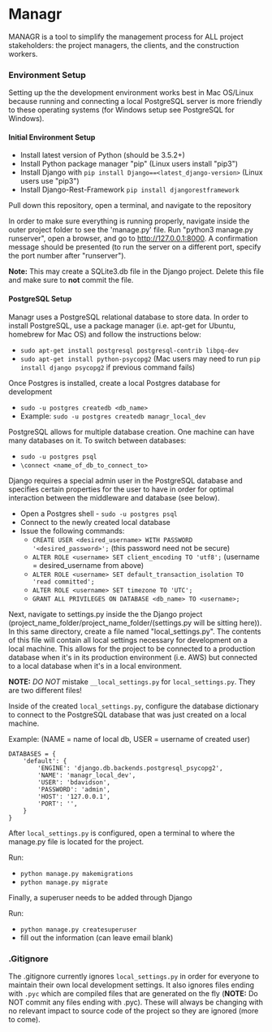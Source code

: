 # Managr
MANAGR is a tool to simplify the management process for ALL project stakeholders: the project managers, the clients, and the construction workers.

### Environment Setup
Setting up the the development environment works best in Mac OS/Linux because running and connecting a local PostgreSQL server is more friendly to these operating systems (for Windows setup see PostgreSQL for Windows).

#### Initial Environment Setup
* Install latest version of Python (should be 3.5.2+)
* Install Python package manager "pip" (Linux users install "pip3")
* Install Django with `pip install Django==<latest_django-version>` (Linux users use "pip3")
* Install Django-Rest-Framework `pip install djangorestframework`

Pull down this repository, open a terminal, and navigate to the repository

In order to make sure everything is running properly, navigate inside the outer project folder to see the 'manage.py' file. Run "python3 manage.py runserver", open a browser, and go to http://127.0.0.1:8000. A confirmation message should be presented (to run the server on a different port, specify the port number after "runserver").

**Note:** This may create a SQLite3.db file in the Django project. Delete this file and make sure to **not** commit the file.

#### PostgreSQL Setup
Managr uses a PostgreSQL relational database to store data. In order to install PostgreSQL, use a package manager (i.e. apt-get for Ubuntu, homebrew for Mac OS) and follow the instructions below:

* `sudo apt-get install postgresql postgresql-contrib libpq-dev`
* `sudo apt-get install python-psycopg2` (Mac users may need to run `pip install django psycopg2` if previous command fails)

Once Postgres is installed, create a local Postgres database for development
* `sudo -u postgres createdb <db_name>`
* Example: `sudo -u postgres createdb managr_local_dev`

PostgreSQL allows for multiple database creation. One machine can have many databases on it. To switch between databases:
* `sudo -u postgres psql` 
* `\connect <name_of_db_to_connect_to>`

Django requires a special admin user in the PostgreSQL database and specifies certain properties for the user to have in order for optimal interaction between the middleware and database (see below).
* Open a Postgres shell - `sudo -u postgres psql`
* Connect to the newly created local database
* Issue the following commands:
    * `CREATE USER <desired_username> WITH PASSWORD '<desired_password>';` (this password need not be secure)
    * `ALTER ROLE <username> SET client_encoding TO 'utf8';` (username = desired_username from above)
    * `ALTER ROLE <username> SET default_transaction_isolation TO 'read committed';`
    * `ALTER ROLE <username> SET timezone TO 'UTC';`
    * `GRANT ALL PRIVILEGES ON DATABASE <db_name> TO <username>;`

Next, navigate to settings.py inside the the Django project (project_name_folder/project_name_folder/(settings.py will be sitting here)). In this same directory, create a file named "local_settings.py". The contents of this file will contain all local settings necessary for development on a local machine. This allows for the project to be connected to a production database when it's in its production environment (i.e. AWS) but connected to a local database when it's in a local environment.

**NOTE:** _DO NOT_ mistake `__local_settings.py` for `local_settings.py`. They are two different files!

Inside of the created `local_settings.py`, configure the database dictionary to connect to the PostgreSQL database that was just created on a local machine.

Example: (NAME = name of local db, USER = username of created user)
~~~~
DATABASES = {
    'default': {
        'ENGINE': 'django.db.backends.postgresql_psycopg2',
        'NAME': 'managr_local_dev',
        'USER': 'bdavidson',
        'PASSWORD': 'admin',
        'HOST': '127.0.0.1',
        'PORT': '',
    }
}
~~~~
After `local_settings.py` is configured, open a terminal to where the manage.py file is located for the project.

Run:
* `python manage.py makemigrations`
* `python manage.py migrate`

Finally, a superuser needs to be added through Django

Run:
* `python manage.py createsuperuser`
* fill out the information (can leave email blank)

### .Gitignore
The .gitignore currently ignores `local_settings.py` in order for everyone to maintain their own local development settings. It also ignores files ending with `.pyc` which are compiled files that are generated on the fly (**NOTE:** Do NOT commit any files ending with .pyc). These will always be changing with no relevant impact to source code of the project so they are ignored (more to come).
